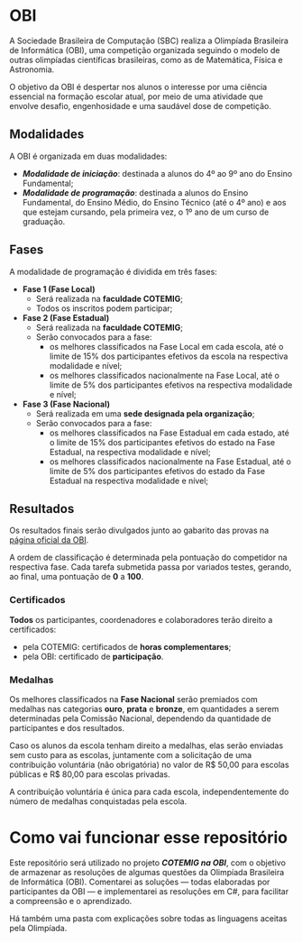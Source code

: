 # OBI

A Sociedade Brasileira de Computação (SBC) realiza a Olimpíada Brasileira de Informática (OBI), uma competição organizada seguindo o modelo de outras olimpíadas científicas brasileiras, como as de Matemática, Física e Astronomia.

O objetivo da OBI é despertar nos alunos o interesse por uma ciência essencial na formação escolar atual, por meio de uma atividade que envolve desafio, engenhosidade e uma saudável dose de competição.

## Modalidades

A OBI é organizada em duas modalidades:

- **_Modalidade de iniciação_**: destinada a alunos do 4º ao 9º ano do Ensino Fundamental;
- **_Modalidade de programação_**: destinada a alunos do Ensino Fundamental, do Ensino Médio, do Ensino Técnico (até o 4º ano) e aos que estejam cursando, pela primeira vez, o 1º ano de um curso de graduação.

## Fases

A modalidade de programação é dividida em três fases:

- **Fase 1 (Fase Local)**
  - Será realizada na **faculdade COTEMIG**;
  - Todos os inscritos podem participar;
- **Fase 2 (Fase Estadual)**
  - Será realizada na **faculdade COTEMIG**;
  - Serão convocados para a fase:
    - os melhores classificados na Fase Local em cada escola, até o limite de 15% dos participantes efetivos da escola na respectiva modalidade e nível;
    - os melhores classificados nacionalmente na Fase Local, até o limite de 5% dos participantes efetivos na respectiva modalidade e nível;
- **Fase 3 (Fase Nacional)**
  - Será realizada em uma **sede designada pela organização**;
  - Serão convocados para a fase:
    - os melhores classificados na Fase Estadual em cada estado, até o limite de 15% dos participantes efetivos do estado na Fase Estadual, na respectiva modalidade e nível;
    - os melhores classificados nacionalmente na Fase Estadual, até o limite de 5% dos participantes efetivos do estado da Fase Estadual na respectiva modalidade e nível;

## Resultados

Os resultados finais serão divulgados junto ao gabarito das provas na [página oficial da OBI](http://obi.sbc.org.br).

A ordem de classificação é determinada pela pontuação do competidor na respectiva fase.
Cada tarefa submetida passa por variados testes, gerando, ao final, uma pontuação de **0** a **100**.

### Certificados

**Todos** os participantes, coordenadores e colaboradores terão direito a certificados:

- pela COTEMIG: certificados de **horas complementares**;
- pela OBI: certificado de **participação**.

### Medalhas

Os melhores classificados na **Fase Nacional** serão premiados com medalhas nas categorias **ouro**, **prata** e **bronze**, em quantidades a serem determinadas pela Comissão Nacional, dependendo da quantidade de participantes e dos resultados.

Caso os alunos da escola tenham direito a medalhas, elas serão enviadas sem custo para as escolas, juntamente com a solicitação de uma contribuição voluntária (não obrigatória) no valor de R\$ 50,00 para escolas públicas e R\$ 80,00 para escolas privadas.

A contribuição voluntária é única para cada escola, independentemente do número de medalhas conquistadas pela escola.

# Como vai funcionar esse repositório

Este repositório será utilizado no projeto **_COTEMIG na OBI_**, com o objetivo de armazenar as resoluções de algumas questões da Olimpíada Brasileira de Informática (OBI). Comentarei as soluções — todas elaboradas por participantes da OBI — e implementarei as resoluções em C#, para facilitar a compreensão e o aprendizado.

Há também uma pasta com explicações sobre todas as linguagens aceitas pela Olimpíada.
